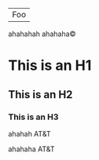 <table>
    <tr>
        <td>Foo</td>
    </tr>
</table>

ahahahah
ahahaha&copy;

# This is an H1 #

## This is an H2 ##

### This is an H3 ######

ahahah AT&T


ahahaha AT&amp;T